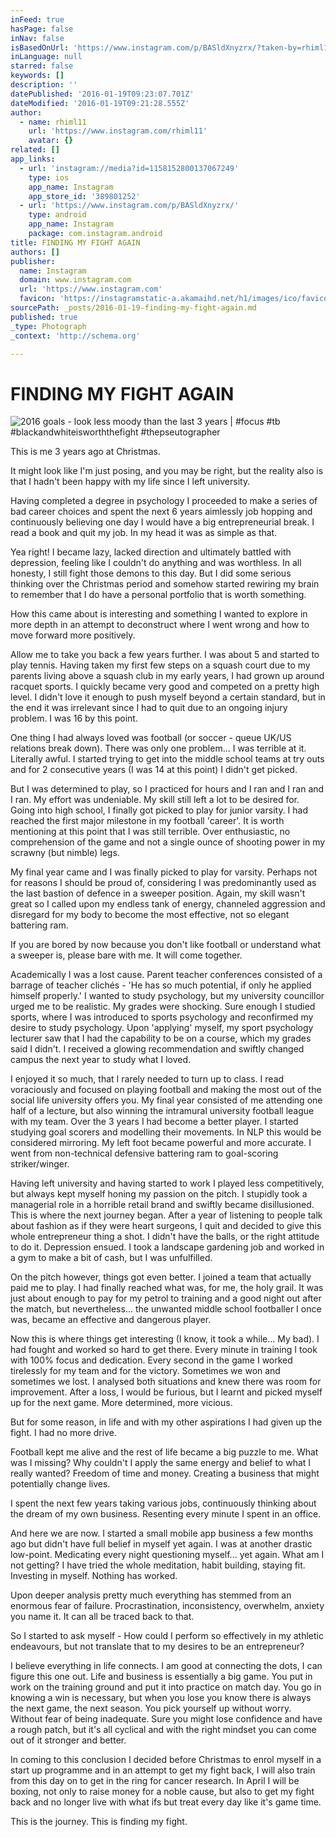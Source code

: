 ```yaml
---
inFeed: true
hasPage: false
inNav: false
isBasedOnUrl: 'https://www.instagram.com/p/BASldXnyzrx/?taken-by=rhiml11'
inLanguage: null
starred: false
keywords: []
description: ''
datePublished: '2016-01-19T09:23:07.701Z'
dateModified: '2016-01-19T09:21:28.555Z'
author:
  - name: rhiml11
    url: 'https://www.instagram.com/rhiml11'
    avatar: {}
related: []
app_links:
  - url: 'instagram://media?id=1158152800137067249'
    type: ios
    app_name: Instagram
    app_store_id: '389801252'
  - url: 'https://www.instagram.com/p/BASldXnyzrx/'
    type: android
    app_name: Instagram
    package: com.instagram.android
title: FINDING MY FIGHT AGAIN
authors: []
publisher:
  name: Instagram
  domain: www.instagram.com
  url: 'https://www.instagram.com'
  favicon: 'https://instagramstatic-a.akamaihd.net/h1/images/ico/favicon.ico/7cdab0872b15.ico'
sourcePath: _posts/2016-01-19-finding-my-fight-again.md
published: true
_type: Photograph
_context: 'http://schema.org'

---
```

# FINDING MY FIGHT AGAIN
![2016 goals - look less moody than the last 3 years &vert; &num;focus &num;tb &num;blackandwhiteisworththefight &num;thepseutographer](https://scontent.cdninstagram.com/hphotos-xaf1/t51.2885-15/s640x640/sh0.08/e35/1922291_1670621073209837_1500120835_n.jpg)

This is me 3 years ago at Christmas. 

It might look like I'm just posing, and you may be right, but the reality also is that I hadn't been happy with my life since I left university. 

Having completed a degree in psychology I proceeded to make a series of bad career choices and spent the next 6 years aimlessly job hopping and continuously believing one day I would have a big entrepreneurial break. I read a book and quit my job. In my head it was as simple as that. 

Yea right! I became lazy,  lacked direction and ultimately battled with depression, feeling like I couldn't do anything and was worthless. In all honesty, I still fight those demons to this day. But I did some serious thinking over the Christmas period and somehow started rewiring my brain to remember that I do have a personal portfolio that is worth something. 

How this came about is interesting and something I wanted to explore in more depth in an attempt to deconstruct where I went wrong and how to move forward more positively. 

Allow me to take you back a few years further. I was about 5 and started to play tennis. Having taken my first few steps on a squash court due to my parents living above a squash club in my early years, I had grown up around racquet sports. I quickly became very good and competed on a pretty high level. I didn't love it enough to push myself beyond a certain standard, but in the end it was irrelevant since I had to quit due to an ongoing injury problem. I was 16 by this point. 

One thing I had always loved was football (or soccer - queue UK/US relations break down). There was only one problem... I was terrible at it. Literally awful. I started trying to get into the middle school teams at try outs and for 2 consecutive years (I was 14 at this point) I didn't get picked. 

But I was determined to play, so I practiced for hours and I ran and I ran and I ran. My effort was undeniable. My skill still left a lot to be desired for. Going into high school, I finally got picked to play for junior varsity. I had reached the first major milestone in my football 'career'. It is worth mentioning at this point that I was still terrible. Over enthusiastic, no comprehension of the game and not a single ounce of shooting power in my scrawny (but nimble) legs. 

My final year came and I was finally picked to play for varsity.  Perhaps not for reasons I should be proud of, considering I was predominantly used as the last bastion of defence in a sweeper position. Again, my skill wasn't great so I called upon my endless tank of energy, channeled aggression and disregard for my body to become the most effective, not so elegant battering ram. 

If you are bored by now because you don't like football or understand what a sweeper is, please bare with me. It will come together.

Academically I was a lost cause. Parent teacher conferences consisted of a barrage of teacher clichés - 'He has so much potential, if only he applied himself properly.' I wanted to study psychology, but my university councillor urged me to be realistic. My grades were shocking. Sure enough I studied sports, where I was introduced to sports psychology and reconfirmed my desire to study psychology. Upon 'applying' myself, my sport psychology lecturer saw that I had the capability to be on a course, which my grades said I didn't. I received a glowing recommendation and swiftly changed campus the next year to study what I loved. 

I enjoyed it so much, that I rarely needed to turn up to class. I read voraciously and focused on playing football and making the most out of the social life university offers you. My final year consisted of me attending one half of a lecture, but also winning the intramural university football league with my team. Over the 3 years I had become a better player. I started studying goal scorers and modelling their movements. In NLP this would be considered mirroring. My left foot became powerful and more accurate. I went from non-technical defensive battering ram to goal-scoring striker/winger. 

Having left university and having started to work I played less competitively, but always kept myself honing my passion on the pitch. I stupidly took a managerial role in a horrible retail brand and swiftly became disillusioned. This is where the next journey began. After a year of listening to people talk about fashion as if they were heart surgeons, I quit and decided to give this whole entrepreneur thing a shot. I didn't have the balls, or the right attitude to do it. Depression ensued. I took a landscape gardening job and worked in a gym to make a bit of cash, but I was unfulfilled. 

On the pitch however, things got even better. I joined a team that actually paid me to play. I had finally reached what was, for me, the holy grail. It was just about enough to pay for my petrol to training and a good night out after the match, but nevertheless... the unwanted middle school footballer I once was, became an effective and dangerous player.

Now this is where things get interesting (I know, it took a while... My bad).  I had fought and worked so hard to get there. Every minute in training I took with 100% focus and dedication. Every second in the game I worked tirelessly for my team and for the victory. Sometimes we won and sometimes we lost. I analysed both situations and knew there was room for improvement. After a loss, I would be furious, but I learnt and picked myself up for the next game. More determined, more vicious. 

But for some reason, in life and with my other aspirations I had given up the fight. I had no more drive. 

Football kept me alive and the rest of life became a big puzzle to me. What was I missing? Why couldn't I apply the same energy and belief to what I really wanted? Freedom of time and money. Creating a business that might potentially change lives.

I spent the next few years taking various jobs, continuously thinking about the dream of my own business. Resenting every minute I spent in an office. 

And here we are now. I started a small mobile app business a few months ago but didn't have full belief in myself yet again. I was at another drastic low-point. Medicating every night questioning myself... yet again. What am I not getting? I have tried the whole meditation, habit building, staying fit. Investing in myself. Nothing has worked. 

Upon deeper analysis pretty much everything has stemmed from an enormous fear of failure. Procrastination, inconsistency, overwhelm, anxiety you name it. It can all be traced back to that. 

So I started to ask myself - How could I perform so effectively in my athletic endeavours, but not translate that to my desires to be an entrepreneur?

I believe everything in life connects. I am good at connecting the dots, I can figure this one out. Life and business is essentially a big game. You put in work on the training ground and put it into practice on match day. You go in knowing a win is necessary, but when you lose you know there is always the next game, the next season. You pick yourself up without worry. Without fear of being inadequate. Sure you might lose confidence and have a rough patch, but it's all cyclical and with the right mindset you can come out of it stronger and better. 

In coming to this conclusion I decided before Christmas to enrol myself in a start up programme and in an attempt to get my fight back, I will also train from this day on to get in the ring for cancer research. In April I will be boxing, not only to raise money for a noble cause, but also to get my fight back and no longer live with what ifs but treat every day like it's game time. 

This is the journey. This is finding my fight.